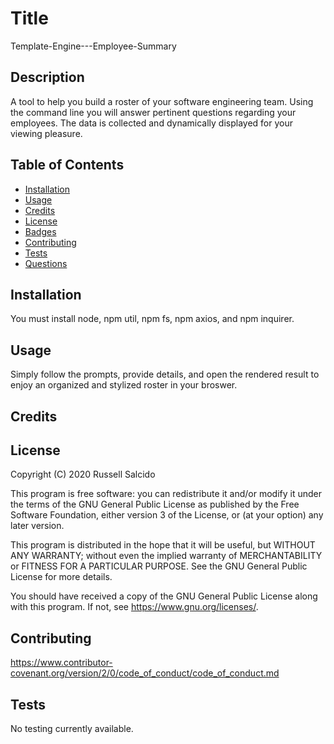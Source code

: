 
# Title

Template-Engine---Employee-Summary

## Description 

A tool to help you build a roster of your software engineering team. Using the command line you will answer pertinent questions regarding your employees. The data is collected and dynamically displayed for your viewing pleasure.

## Table of Contents

* [Installation](#installation)
* [Usage](#usage)
* [Credits](#credits)
* [License](#license)
* [Badges](#badges)
* [Contributing](#contributing)
* [Tests](#tests)
* [Questions](#Questions)

## Installation

You must install node, npm util, npm fs, npm axios, and npm inquirer.

## Usage 

Simply follow the prompts, provide details, and open the rendered result to enjoy an organized and stylized roster in your broswer.

## Credits



## License

Copyright (C) 2020 Russell Salcido

This program is free software: you can redistribute it and/or modify
it under the terms of the GNU General Public License as published by
the Free Software Foundation, either version 3 of the License, or
(at your option) any later version.

This program is distributed in the hope that it will be useful,
but WITHOUT ANY WARRANTY; without even the implied warranty of
MERCHANTABILITY or FITNESS FOR A PARTICULAR PURPOSE.  See the
GNU General Public License for more details.

You should have received a copy of the GNU General Public License
along with this program.  If not, see <https://www.gnu.org/licenses/>.


## Contributing

https://www.contributor-covenant.org/version/2/0/code_of_conduct/code_of_conduct.md

## Tests

No testing currently available.

